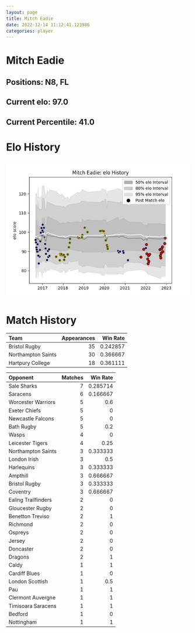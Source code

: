```yaml
---  
layout: page  
title: Mitch Eadie  
date: 2022-12-14 11:12:41.123986  
categories: player  
---
```

# Mitch Eadie

## Positions: N8, FL

## Current elo: 97.0

## Current Percentile: 41.0

# Elo History


![elo history](history_MitchEadie.png)
# Match History


| Team               |   Appearances |   Win Rate |
|:-------------------|--------------:|-----------:|
| Bristol Rugby      |            35 |   0.242857 |
| Northampton Saints |            30 |   0.366667 |
| Hartpury College   |            18 |   0.361111 |

| Opponent            |   Matches |   Win Rate |
|:--------------------|----------:|-----------:|
| Sale Sharks         |         7 |   0.285714 |
| Saracens            |         6 |   0.166667 |
| Worcester Warriors  |         5 |   0.6      |
| Exeter Chiefs       |         5 |   0        |
| Newcastle Falcons   |         5 |   0        |
| Bath Rugby          |         5 |   0.2      |
| Wasps               |         4 |   0        |
| Leicester Tigers    |         4 |   0.25     |
| Northampton Saints  |         3 |   0.333333 |
| London Irish        |         3 |   0.5      |
| Harlequins          |         3 |   0.333333 |
| Ampthill            |         3 |   0.666667 |
| Bristol Rugby       |         3 |   0.333333 |
| Coventry            |         3 |   0.666667 |
| Ealing Trailfinders |         2 |   0        |
| Gloucester Rugby    |         2 |   0        |
| Benetton Treviso    |         2 |   1        |
| Richmond            |         2 |   0        |
| Ospreys             |         2 |   0        |
| Jersey              |         2 |   0        |
| Doncaster           |         2 |   0        |
| Dragons             |         2 |   1        |
| Caldy               |         1 |   1        |
| Cardiff Blues       |         1 |   0        |
| London Scottish     |         1 |   0.5      |
| Pau                 |         1 |   1        |
| Clermont Auvergne   |         1 |   1        |
| Timisoara Saracens  |         1 |   1        |
| Bedford             |         1 |   0        |
| Nottingham          |         1 |   1        |